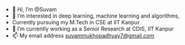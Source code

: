 - 👋 Hi, I’m @Suvam
- 👀 I’m interested in deep learning, machine learning and algorithms,
- Currently pursuing my M.Tech in CSE at IIT Kanpur
- 🌱 I’m currently working as a Senior Research at CDIS, IIT Kanpur
- 📫 My email address suvammukhopadhyay7@gmail.com

<!---
Suvam826/Suvam826 is a ✨ special ✨ repository because its `README.md` (this file) appears on your GitHub profile.
You can click the Preview link to take a look at your changes.
--->
